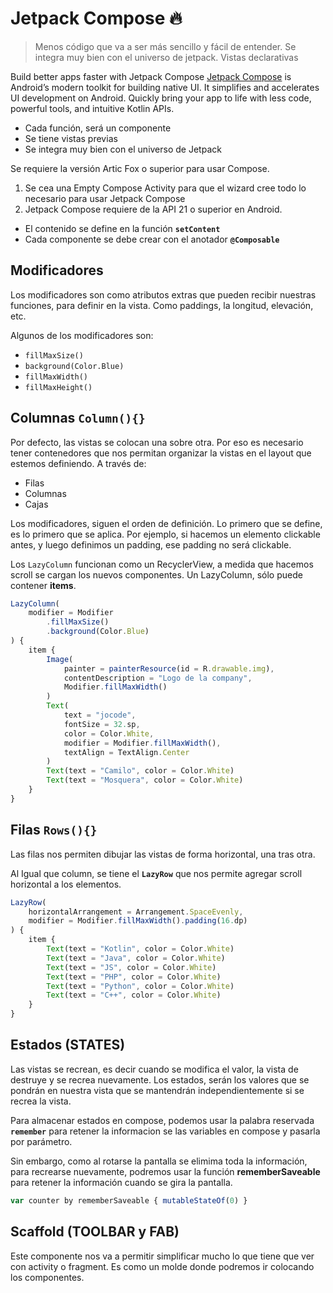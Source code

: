 # Jetpack Compose :fire:

> Menos código que va a ser más sencillo y fácil de entender. Se integra muy bien con el universo de jetpack.
> Vistas declarativas

Build better apps faster with Jetpack Compose
[Jetpack Compose](https://developer.android.com/jetpack/compose) is Android’s modern toolkit for building native UI. It simplifies and accelerates UI development on Android. Quickly bring your app to life with less code, powerful tools, and intuitive Kotlin APIs.

- Cada función, será un componente
- Se tiene vistas previas
- Se integra muy bien con el universo de Jetpack


Se requiere la versión Artic Fox o superior para usar Compose.
1. Se cea una Empty Compose Activity para que el wizard cree todo lo necesario para usar Jetpack Compose
2. Jetpack Compose requiere de la API 21 o superior en Android.

- El contenido se define en la función **`setContent`**
- Cada componente se debe crear con el anotador **`@Composable`**


## Modificadores

Los modificadores son como atributos extras que pueden recibir nuestras funciones, para definir en la vista.
Como paddings, la longitud, elevación, etc.

Algunos de los modificadores son:
- `fillMaxSize()`
- `background(Color.Blue)`
- `fillMaxWidth()`
- `fillMaxHeight()`


## Columnas `Column(){}`

Por defecto, las vistas se colocan una sobre otra. Por eso es necesario tener contenedores que nos permitan organizar la vistas en el layout que estemos definiendo. A través de:
- Filas
- Columnas
- Cajas

Los modificadores, siguen el orden de definición.
Lo primero que se define, es lo primero que se aplica.
Por ejemplo, si hacemos un elemento clickable antes, y luego definimos un padding, ese padding no será clickable.


Los `LazyColumn` funcionan como un RecyclerView, a medida que hacemos scroll se cargan los nuevos componentes.
Un LazyColumn, sólo puede contener **items**.

```js
LazyColumn(
    modifier = Modifier
        .fillMaxSize()
        .background(Color.Blue)
) {
    item {
        Image(
            painter = painterResource(id = R.drawable.img),
            contentDescription = "Logo de la company",
            Modifier.fillMaxWidth()
        )
        Text(
            text = "jocode",
            fontSize = 32.sp,
            color = Color.White,
            modifier = Modifier.fillMaxWidth(),
            textAlign = TextAlign.Center
        )
        Text(text = "Camilo", color = Color.White)
        Text(text = "Mosquera", color = Color.White)
    }
}
```


## Filas `Rows(){}`

Las filas nos permiten dibujar las vistas de forma horizontal, una tras otra.

Al Igual que column, se tiene el  **`LazyRow`** que nos permite agregar scroll horizontal a los elementos.

```js
LazyRow(
    horizontalArrangement = Arrangement.SpaceEvenly,
    modifier = Modifier.fillMaxWidth().padding(16.dp)
) {
    item {
        Text(text = "Kotlin", color = Color.White)
        Text(text = "Java", color = Color.White)
        Text(text = "JS", color = Color.White)
        Text(text = "PHP", color = Color.White)
        Text(text = "Python", color = Color.White)
        Text(text = "C++", color = Color.White)
    }
}
```

## Estados (STATES)

Las vistas se recrean, es decir cuando se modifica el valor, la vista de destruye y se recrea nuevamente.
Los estados, serán los valores que se pondrán en nuestra vista que se mantendrán independientemente si se recrea la vista.

Para almacenar estados en compose, podemos usar la palabra reservada **`remember`** para retener la informacion se las variables en compose y  pasarla por parámetro.

Sin embargo, como al rotarse la pantalla se elimima toda la información, para recrearse nuevamente, podremos usar la función **rememberSaveable** para retener la información cuando se gira la pantalla.

```js
var counter by rememberSaveable { mutableStateOf(0) }
```

## Scaffold (TOOLBAR y FAB) 

Este componente nos va a permitir simplificar mucho lo que tiene que ver con activity o fragment.
Es como un molde donde podremos ir colocando los componentes.